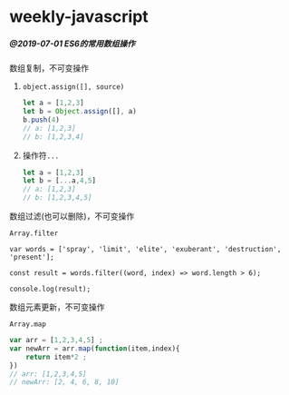 # weekly-javascript

##### @2019-07-01  ES6的常用数组操作

数组复制，不可变操作

1. `object.assign([], source)`

   ```js
   let a = [1,2,3]
   let b = Object.assign([], a)
   b.push(4)
   // a: [1,2,3]
   // b: [1,2,3,4]
   ```

   

2. 操作符`...`

   ```js
   let a = [1,2,3]
   let b = [...a,4,5]
   // a: [1,2,3]
   // b: [1,2,3,4,5]
   ```



数组过滤(也可以删除)，不可变操作

`Array.filter`

```
var words = ['spray', 'limit', 'elite', 'exuberant', 'destruction', 'present'];

const result = words.filter((word, index) => word.length > 6);

console.log(result);
```



数组元素更新，不可变操作

`Array.map`

```js
var arr = [1,2,3,4,5] ;
var newArr = arr.map(function(item,index){
	return item*2 ;
}) 
// arr: [1,2,3,4,5]
// newArr: [2, 4, 6, 8, 10]
```

